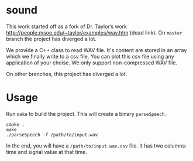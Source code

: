 sound
=====

This work started off as a fork of Dr. Taylor’s work http://people.msoe.edu/~taylor/examples/wav.htm (dead link). On `master` branch the project has diverged a lot. 

We provide a C++ class to read WAV file. It's content are  stored  in an array which we finally write to a csv file. You can plot this csv file using any application of your choise. We only support non-compressed WAV file. 

On other branches, this project has diverged a lot.

Usage 
====

Run `make` to build the project. This will create a binary `parseSpeech`.

    cmake .
    make 
    ./parseSpeech -f /path/to/input.wav 

In the end, you will have a `/path/to/input.wav.csv` file. It has two columns: time and signal value at that time.

